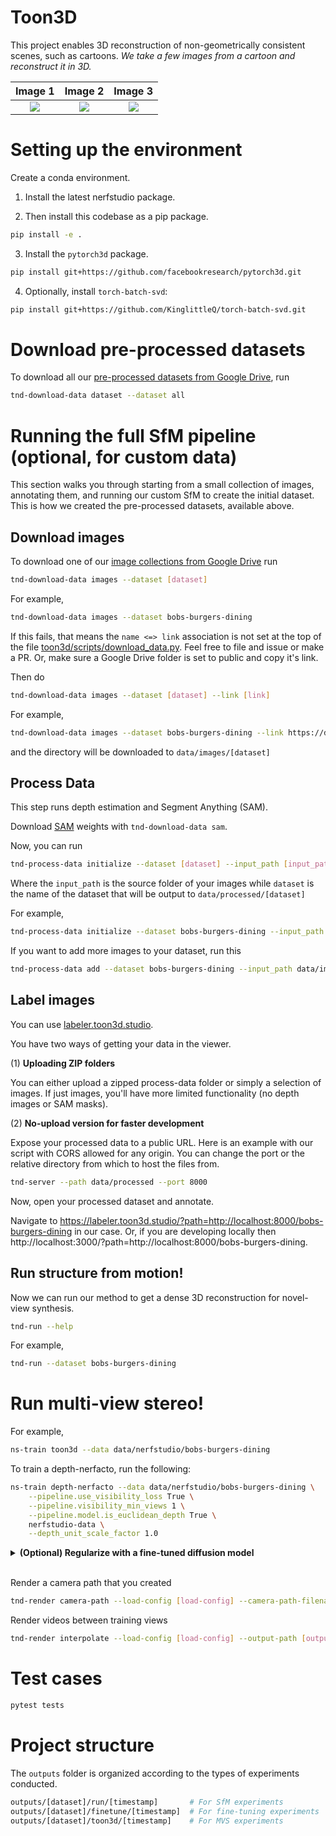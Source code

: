 # Toon3D

This project enables 3D reconstruction of non-geometrically consistent scenes, such as cartoons. _We take a few images from a cartoon and reconstruct it in 3D._

|   Image 1   |   Image 2   |   Image 3   |
| :------------------------: | :--------------------------: | :-------------------------: |
| ![](toon3d/assets/randm_left.jpeg) | ![](toon3d/assets/randm_center.jpeg) | ![](toon3d/assets/randm_right.jpeg) |

# Setting up the environment

Create a conda environment. 

1. Install the latest nerfstudio package.

2. Then install this codebase as a pip package.

```bash
pip install -e .
```

3. Install the `pytorch3d` package.

```bash
pip install git+https://github.com/facebookresearch/pytorch3d.git
```

4. Optionally, install `torch-batch-svd`:

```bash
pip install git+https://github.com/KinglittleQ/torch-batch-svd.git
```

# Download pre-processed datasets

To download all our [pre-processed datasets from Google Drive](TODO), run

```bash
tnd-download-data dataset --dataset all
```

# Running the full SfM pipeline (optional, for custom data)

This section walks you through starting from a small collection of images, annotating them, and running our custom SfM to create the initial dataset. This is how we created the pre-processed datasets, available above.

## Download images

To download one of our [image collections from Google Drive](https://drive.google.com/drive/folders/11ogFtOOBB-UIq6seMukYncqqFacxBn5-?usp=drive_link) run

```bash
tnd-download-data images --dataset [dataset]
```

For example,

```bash
tnd-download-data images --dataset bobs-burgers-dining
```

If this fails, that means the `name <=> link` association is not set at the top of the file [toon3d/scripts/download_data.py](toon3d/scripts/download_data.py). Feel free to file and issue or make a PR. Or, make sure a Google Drive folder is set to public and copy it's link.

Then do

```bash
tnd-download-data images --dataset [dataset] --link [link]
```

For example,

```bash
tnd-download-data images --dataset bobs-burgers-dining --link https://drive.google.com/drive/folders/1eicpYlQRUMuCbWfBG5SZev_4Y8FKHMKS?usp=drive_link
```

and the directory will be downloaded to `data/images/[dataset]`

## Process Data

This step runs depth estimation and Segment Anything (SAM).

Download [SAM](https://github.com/facebookresearch/segment-anything) weights with `tnd-download-data sam`.

Now, you can run

```bash
tnd-process-data initialize --dataset [dataset] --input_path [input_path]
```

Where the `input_path` is the source folder of your images while `dataset` is the name of the dataset that will be output to `data/processed/[dataset]`

For example,

```bash
tnd-process-data initialize --dataset bobs-burgers-dining --input_path data/images/bobs-burgers-dining
```

If you want to add more images to your dataset, run this

```bash
tnd-process-data add --dataset bobs-burgers-dining --input_path data/images/more-bobs-burgers-dining-photos
```

## Label images

You can use [labeler.toon3d.studio](https://labeler.toon3d.studio/).

You have two ways of getting your data in the viewer.

(1) **Uploading ZIP folders**

You can either upload a zipped process-data folder or simply a selection of images. If just images, you'll have more limited functionality (no depth images or SAM masks).

(2) **No-upload version for faster development**

Expose your processed data to a public URL. Here is an example with our script with CORS allowed for any origin. You can change the port or the relative directory from which to host the files from.

```bash
tnd-server --path data/processed --port 8000
```

Now, open your processed dataset and annotate.

Navigate to https://labeler.toon3d.studio/?path=http://localhost:8000/bobs-burgers-dining in our case. Or, if you are developing locally then http://localhost:3000/?path=http://localhost:8000/bobs-burgers-dining.

## Run structure from motion!

Now we can run our method to get a dense 3D reconstruction for novel-view synthesis.

```bash
tnd-run --help
```

For example,

```bash
tnd-run --dataset bobs-burgers-dining
```

# Run multi-view stereo!

For example,

```bash
ns-train toon3d --data data/nerfstudio/bobs-burgers-dining
```

To train a depth-nerfacto, run the following:

```bash
ns-train depth-nerfacto --data data/nerfstudio/bobs-burgers-dining \
    --pipeline.use_visibility_loss True \
    --pipeline.visibility_min_views 1 \
    --pipeline.model.is_euclidean_depth True \
    nerfstudio-data \
    --depth_unit_scale_factor 1.0
```

<details>
<summary><strong>(Optional) Regularize with a fine-tuned diffusion model</strong></summary>
<br>

<blockquote style="margin: 0 0 0 20px; border-left: 3px solid #4CAF50; padding: 0 10px;">

We can fine-tune a diffusion model on our data, and then we can apply it while optimizing the 3D model. Check out the wandb logs to see training progress.

```bash
python toon3d/scripts/finetune.py --dataset [dataset]
```


For exmaple,

```bash
python toon3d/scripts/finetune.py --dataset bobs-burgers-dining
```

Now, optimize with the fine-tuned model as a prior.

```bash
TODO!
```
</blockquote>
</details>
<br>

Render a camera path that you created

```bash
tnd-render camera-path --load-config [load-config] --camera-path-filename [camera-path-filename] --output-path [output-path].mp4
```

Render videos between training views

```bash
tnd-render interpolate --load-config [load-config] --output-path [output-path]
``` 

# Test cases

```bash
pytest tests
```

# Project structure

The `outputs` folder is organized according to the types of experiments conducted.

```bash
outputs/[dataset]/run/[timestamp]       # For SfM experiments
outputs/[dataset]/finetune/[timestamp]  # For fine-tuning experiments
outputs/[dataset]/toon3d/[timestamp]    # For MVS experiments
```
